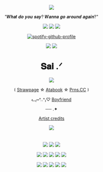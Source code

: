 <div align="center">

![](https://komarev.com/ghpvc/?username=Nintenduu&color=ac1c15&abbreviated=true&style=for-the-badge)


"𝑾𝒉𝒂𝒕 𝒅𝒐 𝒚𝒐𝒖 𝒔𝒂𝒚? 𝑾𝒂𝒏𝒏𝒂 𝒈𝒐 𝒂𝒓𝒐𝒖𝒏𝒅 𝒂𝒈𝒂𝒊𝒏?"


<img src="https://64.media.tumblr.com/ea54b63d80b9f558b97e379481022bb0/62d72196e7fb1e6c-61/s100x200/8d421d42e1a881cf674a04acb7bbe075aeea9b0f.pnj">  <img src="https://64.media.tumblr.com/c65da7774f2f1469827e75aef5b2398c/9fc22cea9f38b6f8-38/s100x200/6f81afa70e38efcf5c774291924aa915a728cc4b.pnj">  <img src="https://64.media.tumblr.com/70917267c6a0f562f87a2cc982923209/62d72196e7fb1e6c-b8/s100x200/a345beb7a831c3348c7eb08a006f595a19863a92.pnj"> 

[![spotify-github-profile](https://spotify-github-profile.kittinanx.com/api/view?uid=ckindler05&cover_image=true&theme=novatorem&show_offline=true&background_color=121212&interchange=true&bar_color=53b14f&bar_color_cover=true)](https://github.com/kittinan/spotify-github-profile)

<img src="https://64.media.tumblr.com/8acd0aa8adabde2837276947e7bb0413/4a54e7f1f17a91de-88/s250x400/d3fe34092127a22e5bc6934120d9f5ea156f92c7.gifv"> <img src="https://files.catbox.moe/6v035g.gif">

# 𝐒𝐚𝐢 .ᐟ

<p align="center">
<img src="https://files.catbox.moe/3gi4av.png"> 

  <p align="center">
    
꒰ [Strawpage](https://skrape.straw.page/) ☆ [Atabook](https://leech.atabook.org/) ☆ [Prns.CC](https://pronouns.cc/@PVZ) ꒱

ᓚ₍⑅^..^₎♡ [Boyfriend](https://github.com/augustineorlov)

── .✦

[Artist credits](https://x.com/banhaibao2)

<p align="center">


<img src="https://files.catbox.moe/o1cfmw.png">

#


<img src="https://64.media.tumblr.com/233a5f9e07c8b013a468829142320895/dfc3b96dc8f325ac-70/s100x200/c08d74c8cf6173991744d538f2cf86805c71e36a.gifv"> <img src="https://64.media.tumblr.com/34f57f1ab1af1f2de9bcc80291919175/8574ac30b86e31bd-f1/s100x200/5223fcb467ebe6cbad87c79f8bc6c407ea0b22d4.pnj"> <img src="https://64.media.tumblr.com/23e7d37b38234f55811b6ede1c4635af/6eac0cbc1027da31-78/s100x200/814ecb7e53b7f1a50df83266f154c21497ff0f59.pnj">

<img src="https://64.media.tumblr.com/c15a0f44308fa2d153bd3bab17af4218/08e085831204edfe-93/s250x400/5d416879ce6fc9251c964b4b55409571bef458dc.gifv"> <img src="https://64.media.tumblr.com/89a326040c271919c4a0c8b6b182bc67/08e085831204edfe-f9/s250x400/645728c5baffdd48274d19b29a022db984c7aa75.gifv"> <img src="https://64.media.tumblr.com/d1ad7a1701de9b15aa029cddec8ebff1/6521b4de6f9ba744-b9/s250x400/f14adf5efa35917f0113d8e3c415f877c7823641.gifv"> <img src="https://files.catbox.moe/i7f9rs.gif"> <img src="https://files.catbox.moe/jf7hed.gif">

<img src="https://files.catbox.moe/1fpvkj.gif"> <img src="https://files.catbox.moe/oz7tcq.gif"> <img src="https://files.catbox.moe/vc1bei.gif"> <img src="https://files.catbox.moe/oa5xwm.gif"> <img src="https://64.media.tumblr.com/3651c4bddfe064da22b9403f4e109e79/794dfa4c44eb0321-a6/s250x400/47f0625644777fd35d180dff42a62df6104f19af.gifv">




</div>
